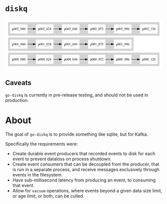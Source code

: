 `diskq`
=======

![Diagram](https://github.com/wcharczuk/go-diskq/blob/main/_assets/hero.png)

## Caveats

`go-diskq` is currently in pre-release testing, and should not be used in production.

# About

The goal of `go-diskq` is to provide something like sqlite, but for Kafka.

Specifically the requirements were:
- Create durable event producers that recorded events to disk for each event to prevent dataloss on process shutdown.
- Create event consumers that can be decoupled from the producer, that is run in a separate process, and receive messages exclusively through events in the filesystem.
- Have sub-millisecond latency from producing an event, to consuming that event.
- Allow for `vacuum` operations, where events beyond a given data size limit, or age limit, or both, can be culled.
